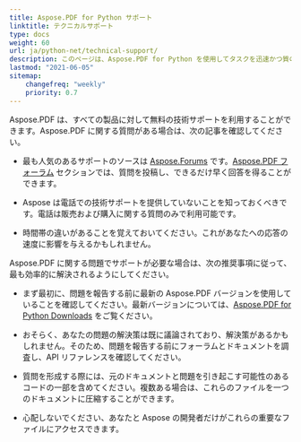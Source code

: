```yaml
---
title: Aspose.PDF for Python サポート
linktitle: テクニカルサポート
type: docs
weight: 60
url: ja/python-net/technical-support/
description: このページは、Aspose.PDF for Python を使用してタスクを迅速かつ質の高く解決するための推奨事項を提供します。
lastmod: "2021-06-05"
sitemap:
    changefreq: "weekly"
    priority: 0.7
---
```


Aspose.PDF は、すべての製品に対して無料の技術サポートを利用することができます。Aspose.PDF に関する質問がある場合は、次の記事を確認してください。

- 最も人気のあるサポートのソースは [Aspose.Forums](https://forum.aspose.com/) です。[Aspose.PDF フォーラム](https://forum.aspose.com/c/pdf/10) セクションでは、質問を投稿し、できるだけ早く回答を得ることができます。

- Aspose は電話での技術サポートを提供していないことを知っておくべきです。電話は販売および購入に関する質問のみで利用可能です。

- 時間帯の違いがあることを覚えておいてください。これがあなたへの応答の速度に影響を与えるかもしれません。

Aspose.PDF に関する問題でサポートが必要な場合は、次の推奨事項に従って、最も効率的に解決されるようにしてください。

- まず最初に、問題を報告する前に最新の Aspose.PDF バージョンを使用していることを確認してください。最新バージョンについては、[Aspose.PDF for Python Downloads](https://pypi.org/project/aspose-pdf/) をご覧ください。

- おそらく、あなたの問題の解決策は既に議論されており、解決策があるかもしれません。そのため、問題を報告する前にフォーラムとドキュメントを調査し、API リファレンスを確認してください。

- 質問を形成する際には、元のドキュメントと問題を引き起こす可能性のあるコードの一部を含めてください。複数ある場合は、これらのファイルを一つのドキュメントに圧縮することができます。

- 心配しないでください、あなたと Aspose の開発者だけがこれらの重要なファイルにアクセスできます。